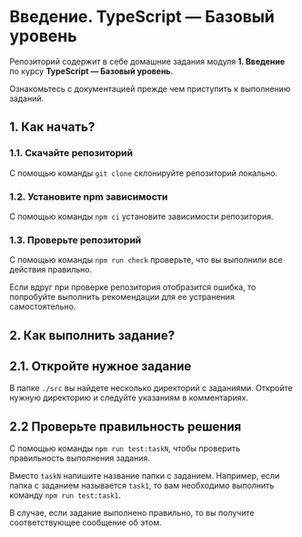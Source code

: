 # Введение. TypeScript — Базовый уровень

Репозиторий содержит в себе домашние задания модуля **1. Введение** по курсу **TypeScript — Базовый уровень**.

Ознакомьтесь с документацией прежде чем приступить к выполнению заданий.

## 1. Как начать?

### 1.1. Скачайте репозиторий

С помощью команды ``git clone`` склонируйте репозиторий локально. 

### 1.2. Установите npm зависимости

С помощью команды ``npm ci`` установите зависимости репозитория.

### 1.3. Проверьте репозиторий

С помощью команды ``npm run check`` проверьте, что вы выполнили все действия правильно.

Если вдруг при проверке репозитория отобразится ошибка, то попробуйте выполнить рекомендации для ее устранения самостоятельно.

## 2. Как выполнить задание?

## 2.1. Откройте нужное задание

В папке ``./src`` вы найдете несколько директорий с заданиями. Откройте нужную директорию и следуйте указаниям в комментариях.

## 2.2 Проверьте правильность решения

С помощью команды ``npm run test:taskN``, чтобы проверить правильность выполнения задания.

Вместо ``taskN`` напишите название папки с заданием. Например, если папка с заданием называется ``task1``, то вам необходимо выполнить команду ``npm run test:task1``.

В случае, если задание выполнено правильно, то вы получите соответствующее сообщение об этом.
